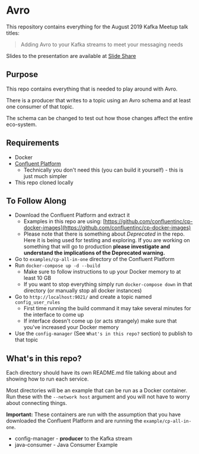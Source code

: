 # Avro 
This repository contains everything for the August 2019 Kafka Meetup talk titles:
> Adding Avro to your Kafka streams to meet your messaging needs

Slides to the presentation are available at [Slide Share](https://www.slideshare.net/ErikTank/adding-avro-to-your-kafka-streams-to-meet-your-messaging-needs)

## Purpose
This repo contains everything that is needed to play around with Avro.

There is a producer that writes to a topic using an Avro schema and at least one consumer of that topic.

The schema can be changed to test out how those changes affect the entire eco-system.

## Requirements
* Docker
* [Confluent Platform](https://www.confluent.io/download/)
	* Technically you don't need this (you can build it yourself) - this is just much simpler
* This repo cloned locally

## To Follow Along
* Download the Confluent Platform and extract it
  * Examples in this repo are using: [https://github.com/confluentinc/cp-docker-images](https://github.com/confluentinc/cp-docker-images)
  * Please note that there is something about *Deprecated* in the repo.  Here it is being used for testing and exploring.  If you are working on something that will go to production **please investigate and understand the implications of the Deprecated warning.**
* Go to `examples/cp-all-in-one` directory  of the Confluent Platform
* Run `docker-compose up -d --build`
	* Make sure to follow instructions to up your Docker memory to at least 10 GB
	* If you want to stop everything simply run `docker-compose down` in that directory (or manually stop all docker instances)
* Go to `http://localhost:9021/` and create a topic named `config_user_rules`
   * First time running the build command it may take several minutes for the interface to come up
   * If interface doesn't come up (or acts strangely) make sure that you've increased your Docker memory
* Use the `config-manager` (See `What's in this repo?` section) to publish to that topic

## What's in this repo?
Each directory should have its own README.md file talking about and showing how to run each service.

Most directories will be an example that can be run as a Docker container.  Run these with the `--network host` argument and you will not have to worry about connecting things.

**Important:** These containers are run with the assumption that you have downloaded the Confluent Platform and are running the `example/cp-all-in-one`.

* config-manager - **producer** to the Kafka stream
* java-consumer - Java Consumer Example
